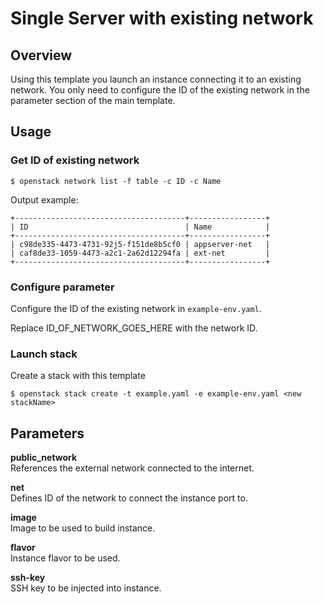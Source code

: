 # Single Server with existing network

## Overview

Using this template you launch an instance connecting it to an existing network. 
You only need to configure the ID of the existing network in the parameter section of the main template.

## Usage

### Get ID of existing network
```
$ openstack network list -f table -c ID -c Name
```

Output example:
```
+--------------------------------------+-----------------+
| ID                                   | Name            |
+--------------------------------------+-----------------+
| c98de335-4473-4731-92j5-f151de8b5cf0 | appserver-net   |
| caf8de33-1059-4473-a2c1-2a62d12294fa | ext-net         |
+--------------------------------------+-----------------+
```

### Configure parameter
Configure the ID of the existing network in `example-env.yaml`.

Replace ID_OF_NETWORK_GOES_HERE with the network ID.


### Launch stack
Create a stack with this template
```
$ openstack stack create -t example.yaml -e example-env.yaml <new stackName>
```

## Parameters

**public_network**  
References the external network connected to the internet.

**net**  
Defines ID of the network to connect the instance port to.

**image**  
Image to be used to build instance.

**flavor**  
Instance flavor to be used.

**ssh-key**  
SSH key to be injected into instance.